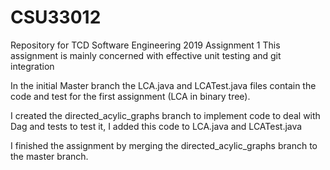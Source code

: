 # CSU33012
Repository for TCD Software Engineering 2019 Assignment 1 This assignment is mainly concerned with effective unit testing and git integration

In the initial Master branch the LCA.java and LCATest.java files contain the code and test for the first assignment (LCA in binary tree).

I created the directed_acylic_graphs branch to implement code to deal with Dag and tests to test it, I added this code to LCA.java and LCATest.java

I finished the assignment by merging the directed_acylic_graphs branch to the master branch.

